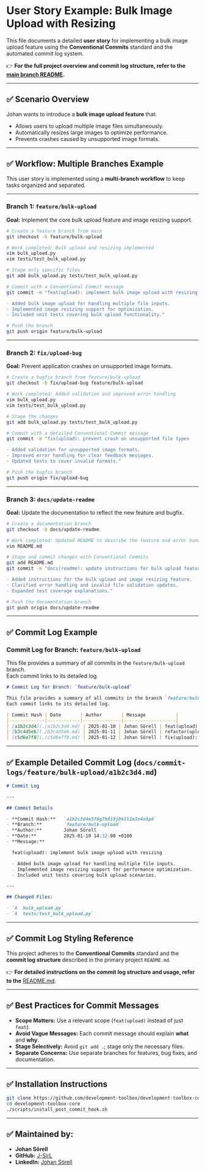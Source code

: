 # User Story Example: Bulk Image Upload with Resizing

This file documents a detailed **user story** for implementing a bulk image upload feature using the **Conventional Commits** standard and the automated commit log system.

👉 **For the full project overview and commit log structure, refer to the [main branch README](../README.md).**

---

## ✅ Scenario Overview
Johan wants to introduce a **bulk image upload feature** that:  
- Allows users to upload multiple image files simultaneously.  
- Automatically resizes large images to optimize performance.  
- Prevents crashes caused by unsupported image formats.  

---

## ✅ Workflow: Multiple Branches Example

This user story is implemented using a **multi-branch workflow** to keep tasks organized and separated.

---

### **Branch 1:** `feature/bulk-upload`
**Goal:** Implement the core bulk upload feature and image resizing support.

```bash
# Create a feature branch from main
git checkout -b feature/bulk-upload

# Work completed: Bulk upload and resizing implemented
vim bulk_upload.py
vim tests/test_bulk_upload.py

# Stage only specific files
git add bulk_upload.py tests/test_bulk_upload.py

# Commit with a Conventional Commit message
git commit -m "feat(upload): implement bulk image upload with resizing

- Added bulk image upload for handling multiple file inputs.
- Implemented image resizing support for optimization.
- Included unit tests covering bulk upload functionality."

# Push the branch
git push origin feature/bulk-upload
```

---

### **Branch 2:** `fix/upload-bug`
**Goal:** Prevent application crashes on unsupported image formats.

```bash
# Create a bugfix branch from feature/bulk-upload
git checkout -b fix/upload-bug feature/bulk-upload

# Work completed: Added validation and improved error handling
vim bulk_upload.py
vim tests/test_bulk_upload.py

# Stage the changes
git add bulk_upload.py tests/test_bulk_upload.py

# Commit with a detailed Conventional Commit message
git commit -m "fix(upload): prevent crash on unsupported file types

- Added validation for unsupported image formats.
- Improved error handling for clear feedback messages.
- Updated tests to cover invalid formats."

# Push the bugfix branch
git push origin fix/upload-bug
```

---

### **Branch 3:** `docs/update-readme`
**Goal:** Update the documentation to reflect the new feature and bugfix.

```bash
# Create a documentation branch
git checkout -b docs/update-readme

# Work completed: Updated README to describe the feature and error handling
vim README.md

# Stage and commit changes with Conventional Commits
git add README.md
git commit -m "docs(readme): update instructions for bulk upload feature

- Added instructions for the bulk upload and image resizing feature.
- Clarified error handling and invalid file validation updates.
- Expanded test coverage explanations."

# Push the documentation branch
git push origin docs/update-readme
```

---

## ✅ Commit Log Example

### **Commit Log for Branch: `feature/bulk-upload`**
This file provides a summary of all commits in the `feature/bulk-upload` branch.  
Each commit links to its detailed log.

```markdown
# Commit Log for Branch: `feature/bulk-upload`

This file provides a summary of all commits in the branch `feature/bulk-upload`.  
Each commit links to its detailed log.

| Commit Hash | Date       | Author       | Message           |
|-------------|------------|--------------|-------------------|
| [a1b2c3d4](./a1b2c3d4.md) | 2025-01-10 | Johan Sörell | feat(upload): implement bulk image upload with resizing |
| [b3c4d5e6](./b3c4d5e6.md) | 2025-01-11 | Johan Sörell | refactor(upload): optimize image resizing logic |
| [c5d6e7f8](./c5d6e7f8.md) | 2025-01-12 | Johan Sörell | fix(upload): improve error handling for invalid formats |
```

---

## ✅ Example Detailed Commit Log (`docs/commit-logs/feature/bulk-upload/a1b2c3d4.md`)

```markdown
# Commit Log

---

## Commit Details

- **Commit Hash:**   `a1b2c3d4e5f6g7h8i9j0k1l2m3n4o5p6`
- **Branch:**        `feature/bulk-upload`
- **Author:**        Johan Sörell
- **Date:**          2025-01-10 14:32:00 +0100
- **Message:**

  feat(upload): implement bulk image upload with resizing

  - Added bulk image upload for handling multiple file inputs.
  - Implemented image resizing support for performance optimization.
  - Included unit tests covering bulk upload scenarios.

---

## Changed Files:

- `A  bulk_upload.py`
- `A  tests/test_bulk_upload.py`
```

---

## ✅ Commit Log Styling Reference

This project adheres to the **Conventional Commits** standard and the **commit log structure** described in the primary project `README.md`.

👉 **For detailed instructions on the commit log structure and usage, refer to the** [README.md](../README.md).

---

## ✅ Best Practices for Commit Messages
- **Scope Matters:** Use a relevant scope (`feat(upload)` instead of just `feat`).  
- **Avoid Vague Messages:** Each commit message should explain **what** and **why**.  
- **Stage Selectively:** Avoid `git add .`; stage only the necessary files.  
- **Separate Concerns:** Use separate branches for features, bug fixes, and documentation.  

---

## ✅ Installation Instructions

```bash
git clone https://github.com/development-toolbox/development-toolbox-core.git
cd development-toolbox-core
./scripts/install_post_commit_hook.sh
```

---

## ✅ Maintained by:
- **Johan Sörell**  
- **GitHub:** [J-SirL](https://github.com/J-SirL)  
- **LinkedIn:** [Johan Sörell](https://se.linkedin.com/in/johansorell)  
```


